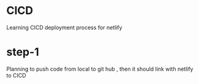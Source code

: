 # CICD
Learning CICD deployment process for netlify 

# step-1
Planning to push code from local to git hub , then it should link with netlify to CICD 
